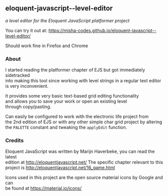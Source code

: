 ## eloquent-javascript--level-editor
*a level editor for the Eloquent JavaScript platformer project*

You can try it out at: https://misha-codes.github.io/eloquent-javascript--level-editor/

Should work fine in Firefox and Chrome  

### About

I started reading the platformer chapter of EJS but got immediately sidetracked  
into making this tool since working with level strings in a regular text editor  
is very inconvenient.  

It provides some very basic text-based grid editing functionality  
and allows you to save your work or open an existing level   
through copy/pasting.

Can easily be configured to work with the electronic life project from  
the 2nd edition of EJS or with any other simple char grid project by altering  
the `PALETTE` constant and tweaking the `applyEdit` function.

### Credits

Eloquent JavaScript was written by Marijn Haverbeke, you can read the latest  
edition at http://eloquentjavascript.net/
The specific chapter relevant to this project is http://eloquentjavascript.net/16_game.html  

Icons used in this project are the open source material icons by Google and can  
be found at https://material.io/icons/
